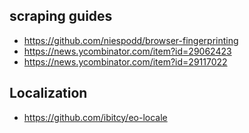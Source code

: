 ## scraping guides

- https://github.com/niespodd/browser-fingerprinting
- https://news.ycombinator.com/item?id=29062423
- https://news.ycombinator.com/item?id=29117022

## Localization

- https://github.com/ibitcy/eo-locale

